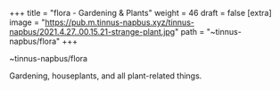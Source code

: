 
+++
title = "flora - Gardening & Plants"
weight = 46
draft = false
[extra]
image = "https://pub.m.tinnus-napbus.xyz/tinnus-napbus/2021.4.27..00.15.21-strange-plant.jpg"
path = "~tinnus-napbus/flora"
+++


~tinnus-napbus/flora

Gardening, houseplants, and all plant-related things.

